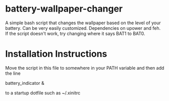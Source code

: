 # battery-wallpaper-changer
A simple bash script that changes the wallpaper based on the level of your battery. 
Can be very easily customized. Dependencies on upower and feh. 
If the script doesn't work, try changing where it says BAT1 to BAT0.

# Installation Instructions
Move the script in this file to somewhere in your PATH variable and then add the line

battery_indicator & 

to a startup dotfile such as ~/.xinitrc
